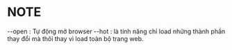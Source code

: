 # NOTE
--open : Tự động mở browser
--hot : là tính năng chỉ load những thành phần thay đổi mà thôi thay vì load toàn bộ trang web. 